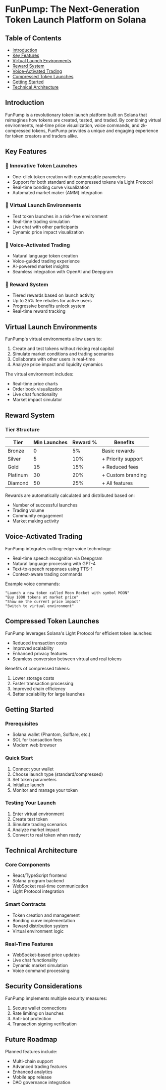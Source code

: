 # FunPump: The Next-Generation Token Launch Platform on Solana

## Table of Contents
- [Introduction](#introduction)
- [Key Features](#key-features)
- [Virtual Launch Environments](#virtual-launch-environments)
- [Reward System](#reward-system)
- [Voice-Activated Trading](#voice-activated-trading)
- [Compressed Token Launches](#compressed-token-launches)
- [Getting Started](#getting-started)
- [Technical Architecture](#technical-architecture)

## Introduction

FunPump is a revolutionary token launch platform built on Solana that reimagines how tokens are created, tested, and traded. By combining virtual environments, real-time price visualization, voice commands, and zk-compressed tokens, FunPump provides a unique and engaging experience for token creators and traders alike.

## Key Features

### 🚀 Innovative Token Launches
- One-click token creation with customizable parameters
- Support for both standard and compressed tokens via Light Protocol
- Real-time bonding curve visualization
- Automated market maker (AMM) integration

### 💬 Virtual Launch Environments
- Test token launches in a risk-free environment
- Real-time trading simulation
- Live chat with other participants
- Dynamic price impact visualization

### 🎤 Voice-Activated Trading
- Natural language token creation
- Voice-guided trading experience
- AI-powered market insights
- Seamless integration with OpenAI and Deepgram

### 💎 Reward System
- Tiered rewards based on launch activity
- Up to 25% fee rebates for active users
- Progressive benefits unlock system
- Real-time reward tracking

## Virtual Launch Environments

FunPump's virtual environments allow users to:
1. Create and test tokens without risking real capital
2. Simulate market conditions and trading scenarios
3. Collaborate with other users in real-time
4. Analyze price impact and liquidity dynamics

The virtual environment includes:
- Real-time price charts
- Order book visualization
- Live chat functionality
- Market impact simulator

## Reward System

### Tier Structure
| Tier     | Min Launches | Reward % | Benefits |
|----------|-------------|-----------|-----------|
| Bronze   | 0           | 5%        | Basic rewards |
| Silver   | 5           | 10%       | + Priority support |
| Gold     | 15          | 15%       | + Reduced fees |
| Platinum | 30          | 20%       | + Custom branding |
| Diamond  | 50          | 25%       | + All features |

Rewards are automatically calculated and distributed based on:
- Number of successful launches
- Trading volume
- Community engagement
- Market making activity

## Voice-Activated Trading

FunPump integrates cutting-edge voice technology:
- Real-time speech recognition via Deepgram
- Natural language processing with GPT-4
- Text-to-speech responses using TTS-1
- Context-aware trading commands

Example voice commands:
```
"Launch a new token called Moon Rocket with symbol MOON"
"Buy 1000 tokens at market price"
"Show me the current price impact"
"Switch to virtual environment"
```

## Compressed Token Launches

FunPump leverages Solana's Light Protocol for efficient token launches:
- Reduced transaction costs
- Improved scalability
- Enhanced privacy features
- Seamless conversion between virtual and real tokens

Benefits of compressed tokens:
1. Lower storage costs
2. Faster transaction processing
3. Improved chain efficiency
4. Better scalability for large launches

## Getting Started

### Prerequisites
- Solana wallet (Phantom, Solflare, etc.)
- SOL for transaction fees
- Modern web browser

### Quick Start
1. Connect your wallet
2. Choose launch type (standard/compressed)
3. Set token parameters
4. Initialize launch
5. Monitor and manage your token

### Testing Your Launch
1. Enter virtual environment
2. Create test token
3. Simulate trading scenarios
4. Analyze market impact
5. Convert to real token when ready

## Technical Architecture

### Core Components
- React/TypeScript frontend
- Solana program backend
- WebSocket real-time communication
- Light Protocol integration

### Smart Contracts
- Token creation and management
- Bonding curve implementation
- Reward distribution system
- Virtual environment logic

### Real-Time Features
- WebSocket-based price updates
- Live chat functionality
- Dynamic market simulation
- Voice command processing

## Security Considerations

FunPump implements multiple security measures:
1. Secure wallet connections
2. Rate limiting on launches
3. Anti-bot protection
4. Transaction signing verification

## Future Roadmap

Planned features include:
- Multi-chain support
- Advanced trading features
- Enhanced analytics
- Mobile app release
- DAO governance integration
